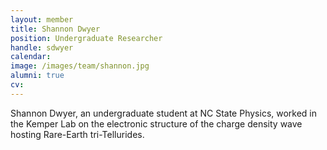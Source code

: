 ```yaml
---
layout: member
title: Shannon Dwyer
position: Undergraduate Researcher
handle: sdwyer
calendar:
image: /images/team/shannon.jpg
alumni: true
cv:
---
```


Shannon Dwyer, an undergraduate student at NC State Physics, worked in the Kemper Lab on the electronic
structure of the charge density wave hosting Rare-Earth tri-Tellurides.
